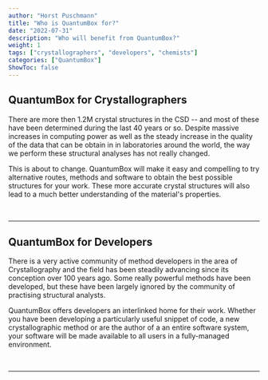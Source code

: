 ```yaml
---
author: "Horst Puschmann"
title: "Who is QuantumBox for?"
date: "2022-07-31"
description: "Who will benefit from QuantumBox?"
weight: 1
tags: ["crystallographers", "developers", "chemists"]
categories: ["QuantumBox"]
ShowToc: false
---
```


## QuantumBox for Crystallographers

There are more then 1.2M crystal structures in the CSD -- and most of these have been determined during the last 40 years or so. Despite massive increases in computing power as well as the steady increase in the quality of the data that can be obtain in in laboratories around the world, the way we perform these structural analyses has not really changed.

This is about to change. QuantumBox will make it easy and compelling to try alternative routes, methods and software to obtain the best possible structures for your work. These more accurate crystal structures will also lead to a much better understanding of the material's properties.


<br>

---

## QuantumBox for Developers

There is a very active community of method developers in the area of Crystallography and the field has been steadily advancing since its conception over 100 years ago. Some really powerful methods have been developed, but these have been largely ignored by the community of practising structural analysts.

QuantumBox offers developers an interlinked home for their work. Whether you have been developing a particularly useful snippet of code, a new crystallographic method or are the author of a an entire software system, your software will be made available to all users in a fully-managed environment.


<br>

---
